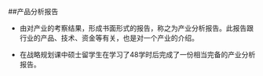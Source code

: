 ##产品分析报告
<!-- 图片 -->
- 由对产业的考察结果，形成书面形式的报告，称之为产业分析报告。此报告跟行业的产品、技术、资金等有关，也是对一个产业的介绍。

- 在战略规划课中硕士留学生在学习了48学时后完成了一份相当完备的产业分析报告。
